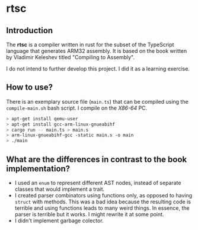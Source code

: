 # rtsc

## Introduction

The **rtsc** is a compiler written in rust for the subset of the TypeScript
language that generates ARM32 assembly. It is based on the book written by
Vladimir Keleshev titled "Compiling to Assembly".

I do not intend to further develop this project. I did it as a learning exercise.

## How to use?

There is an exemplary source file (`main.ts`) that can be compiled using the
`compile-main.sh` bash script. I compile on the *X86-64* PC.

```bash
> apt-get install qemu-user
> apt-get install gcc-arm-linux-gnueabihf
> cargo run -- main.ts > main.s
> arm-linux-gnueabihf-gcc -static main.s -o main
> ./main
```

## What are the differences in contrast to the book implementation?

- I used an `enum` to represent different AST nodes, instead of separate classes
that would implement a trait.
- I created parser combinators using functions only, as opposed to having
`struct` with methods. This was a bad idea because the resulting code is
terrible and using functions leads to many weird things. In essence, the parser
is terrible but it works. I might rewrite it at some point.
- I didn't implement garbage colector.
